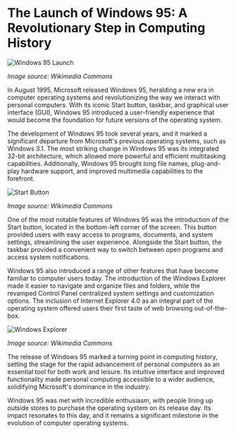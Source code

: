 # The Launch of Windows 95: A Revolutionary Step in Computing History 

![Windows 95 Launch](/img/1691428212297.png)

*Image source: Wikimedia Commons*

In August 1995, Microsoft released Windows 95, heralding a new era in computer operating systems and revolutionizing the way we interact with personal computers. With its iconic Start button, taskbar, and graphical user interface (GUI), Windows 95 introduced a user-friendly experience that would become the foundation for future versions of the operating system.

The development of Windows 95 took several years, and it marked a significant departure from Microsoft's previous operating systems, such as Windows 3.1. The most striking change in Windows 95 was its integrated 32-bit architecture, which allowed more powerful and efficient multitasking capabilities. Additionally, Windows 95 brought long file names, plug-and-play hardware support, and improved multimedia capabilities to the forefront.

![Start Button](/img/1691428219275.png)

*Image source: Wikimedia Commons*

One of the most notable features of Windows 95 was the introduction of the Start button, located in the bottom-left corner of the screen. This button provided users with easy access to programs, documents, and system settings, streamlining the user experience. Alongside the Start button, the taskbar provided a convenient way to switch between open programs and access system notifications.

Windows 95 also introduced a range of other features that have become familiar to computer users today. The introduction of the Windows Explorer made it easier to navigate and organize files and folders, while the revamped Control Panel centralized system settings and customization options. The inclusion of Internet Explorer 4.0 as an integral part of the operating system offered users their first taste of web browsing out-of-the-box.

![Windows Explorer](/img/1691428226466.png)

*Image source: Wikimedia Commons*

The release of Windows 95 marked a turning point in computing history, setting the stage for the rapid advancement of personal computers as an essential tool for both work and leisure. Its intuitive interface and improved functionality made personal computing accessible to a wider audience, solidifying Microsoft's dominance in the industry.

Windows 95 was met with incredible enthusiasm, with people lining up outside stores to purchase the operating system on its release day. Its impact resonates to this day, and it remains a significant milestone in the evolution of computer operating systems.